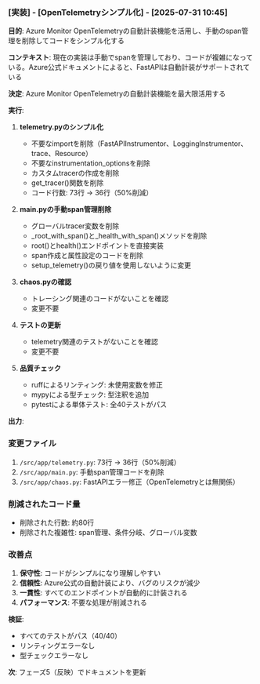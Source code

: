 ### [実装] - [OpenTelemetryシンプル化] - [2025-07-31 10:45]

**目的**: Azure Monitor OpenTelemetryの自動計装機能を活用し、手動のspan管理を削除してコードをシンプル化する

**コンテキスト**: 現在の実装は手動でspanを管理しており、コードが複雑になっている。Azure公式ドキュメントによると、FastAPIは自動計装がサポートされている

**決定**: Azure Monitor OpenTelemetryの自動計装機能を最大限活用する

**実行**: 

1. **telemetry.pyのシンプル化**
   - 不要なimportを削除（FastAPIInstrumentor、LoggingInstrumentor、trace、Resource）
   - 不要なinstrumentation_optionsを削除
   - カスタムtracerの作成を削除
   - get_tracer()関数を削除
   - コード行数: 73行 → 36行（50%削減）

2. **main.pyの手動span管理削除**
   - グローバルtracer変数を削除
   - _root_with_span()と_health_with_span()メソッドを削除
   - root()とhealth()エンドポイントを直接実装
   - span作成と属性設定のコードを削除
   - setup_telemetry()の戻り値を使用しないように変更

3. **chaos.pyの確認**
   - トレーシング関連のコードがないことを確認
   - 変更不要

4. **テストの更新**
   - telemetry関連のテストがないことを確認
   - 変更不要

5. **品質チェック**
   - ruffによるリンティング: 未使用変数を修正
   - mypyによる型チェック: 型注釈を追加
   - pytestによる単体テスト: 全40テストがパス

**出力**: 

### 変更ファイル
1. `/src/app/telemetry.py`: 73行 → 36行（50%削減）
2. `/src/app/main.py`: 手動span管理コードを削除
3. `/src/app/chaos.py`: FastAPIエラー修正（OpenTelemetryとは無関係）

### 削減されたコード量
- 削除された行数: 約80行
- 削除された複雑性: span管理、条件分岐、グローバル変数

### 改善点
1. **保守性**: コードがシンプルになり理解しやすい
2. **信頼性**: Azure公式の自動計装により、バグのリスクが減少
3. **一貫性**: すべてのエンドポイントが自動的に計装される
4. **パフォーマンス**: 不要な処理が削減される

**検証**: 
- すべてのテストがパス（40/40）
- リンティングエラーなし
- 型チェックエラーなし

**次**: フェーズ5（反映）でドキュメントを更新
